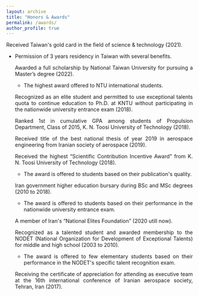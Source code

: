 ```yaml
---
layout: archive
title: "Honors & Awards"
permalink: /awards/
author_profile: true
---
```

<p></p>
<p align="justify">
  <i class="fas fa-medal" style="color:#FFD700;font-size:20px"></i> Received Taiwan's gold card in the field of science & technology (2021).
  <ul>
  <li> Permission of 3 years residency in Taiwan with several benefits.</li>
  </ul>
</p>
<ul align="justify">
  <i class="fas fa-medal" style="color:#FFD700;font-size:20px"></i> Awarded a full scholarship by National Taiwan University for pursuing a Master’s degree (2022).
<ul>
        <li align="justify"> The highest award offered to NTU international students.</li>
</ul>
</ul>  
<ul align="justify">
  <i class="fas fa-medal" style="color:#FFD700;font-size:20px"></i> Recognized as an elite student and permitted to use exceptional talents quota to continue education to Ph.D. at KNTU without participating in the nationwide university entrance exam (2018).
</ul>         
<ul align="justify">
  <i class="fas fa-medal" style="color:#FFD700;font-size:20px"></i> Ranked 1st in cumulative GPA among students of Propulsion Department, Class of 2015, K. N. Toosi University of Technology (2018).
</ul>
<ul align="justify">
  <i class="fas fa-medal" style="color:#FFD700;font-size:20px"></i> Received title of the best national thesis of year 2019 in aerospace engineering from Iranian society of aerospace (2019).
</ul>
<ul align="justify">
   <i class="fas fa-medal" style="color:#FFD700;font-size:20px"></i> Received the highest “Scientific Contribution Incentive Award” from K. N. Toosi University of Technology (2018).
<ul>
    <li align="justify"> The award is offered to students based on their publication's quality.</li>
  </ul>
  </ul>
 <ul align="justify">
 <i class="fas fa-medal" style="color:#FFD700;font-size:20px"></i> Iran government higher education bursary during BSc and MSc degrees (2010 to 2018).
 <ul>
    <li align="justify"> The award is offered to students based on their performance in the nationwide university entrance exam.</li>
  </ul>
  </ul>
  <ul align="justify">
 <i class="fas fa-medal" style="color:#FFD700;font-size:20px"></i> A member of Iran's “National Elites Foundation” (2020 utill now).
</ul>
<ul align="justify">
 <i class="fas fa-medal" style="color:#FFD700;font-size:20px"></i> Recognized as a talented student and awarded membership to the NODET (National Organization for Development of Exceptional Talents) for middle and high school (2003 to 2010).
<ul>
    <li align="justify"> The award is offered to few elementary students based on their performance in the NODET's specific talent recognition exam. </li>
  </ul>
  </ul>
  <ul align="justify">
  <i class="fas fa-medal" style="color:#FFD700;font-size:20px"></i> Receiving the certificate of appreciation for attending as executive team at the 16th international conference of Iranian aerospace society, Tehran, Iran (2017).
</ul>
